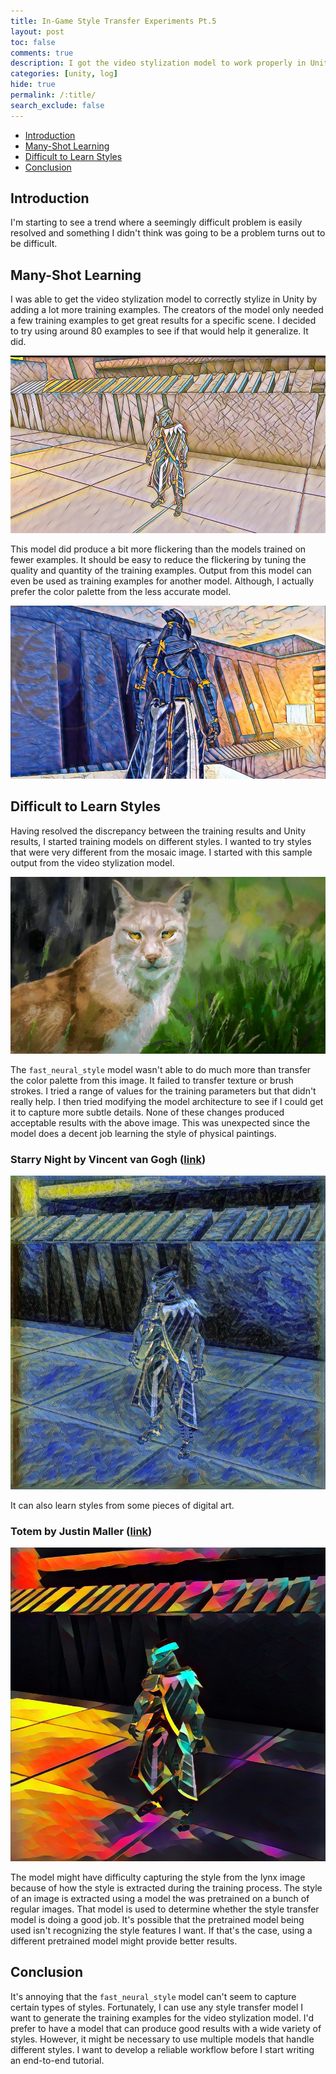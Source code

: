 ```yaml
---
title: In-Game Style Transfer Experiments Pt.5
layout: post
toc: false
comments: true
description: I got the video stylization model to work properly in Unity and found some weaknesses in the fast neural style model.
categories: [unity, log]
hide: true
permalink: /:title/
search_exclude: false
---
```


* [Introduction](#introduction)
* [Many-Shot Learning](#many-shot-learning)
* [Difficult to Learn Styles](#difficult-to-learn-styles)
* [Conclusion](#conclusion)

## Introduction

I'm starting to see a trend where a seemingly difficult problem is easily resolved and something I didn't think was going to be a problem turns out to be difficult. 

## Many-Shot Learning

I was able to get the video stylization model to correctly stylize in Unity by adding a lot more training examples. The creators of the model only needed a few training examples to get great results for a specific scene. I decided to try using around 80 examples to see if that would help it generalize. It did.

![generator_mosaic_small_v6](..\images\in-game-style-transfer-experiments\part-5\generator_mosaic_small_v6.jpg)

This model did produce a bit more flickering than the models trained on fewer examples. It should be easy to reduce the flickering by tuning the quality and quantity of the training examples. Output from this model can even be used as training examples for another model. Although, I actually prefer the color palette from the less accurate model.

![few_shot_mosaic_frame](..\images\in-game-style-transfer-experiments\part-5\few_shot_mosaic_frame.jpg)

## Difficult to Learn Styles

Having resolved the discrepancy between the training results and Unity results, I started training models on different styles. I wanted to try styles that were very different from the mosaic image. I started with this sample output from the video stylization model.

![lynx_digital_painting](..\images\in-game-style-transfer-experiments\part-5\lynx_digital_painting.jpg)

The `fast_neural_style` model wasn't able to do much more than transfer the color palette from this image. It failed to transfer texture or brush strokes. I tried a range of values for the training parameters but that didn't really help. I then tried modifying the model architecture to see if I could get it to capture more subtle details. None of these changes produced acceptable results with the above image. This was unexpected since the model does a decent job learning the style of physical paintings.

### Starry Night by Vincent van Gogh ([link](https://commons.wikimedia.org/wiki/File:Van_Gogh_-_Starry_Night_-_Google_Art_Project.jpg))

![starry-night](..\images\in-game-style-transfer-experiments\part-5\starry-night.jpg)

It can also learn styles from some pieces of digital art.

### Totem by Justin Maller ([link](http://www.facets.la/2014/360/))

![facets-dragon](..\images\in-game-style-transfer-experiments\part-5\facets-dragon.jpg)

The model might have difficulty capturing the style from the lynx image because of how the style is extracted during the training process. The style of an image is extracted using a model the was pretrained on a bunch of regular images. That model is used to determine whether the style transfer model is doing a good job. It's possible that the pretrained model being used isn't recognizing the style features I want. If that's the case, using a different pretrained model might provide better results.

## Conclusion

It's annoying that the `fast_neural_style` model can't seem to capture certain types of styles. Fortunately, I can use any style transfer model I want to generate the training examples for the video stylization model. I'd prefer to have a model that can produce good results with a wide variety of styles. However, it might be necessary to use multiple models that handle different styles. I want to develop a reliable workflow before I start writing an end-to-end tutorial.

